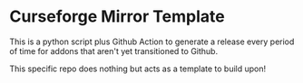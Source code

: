 # Curseforge Mirror Template

This is a python script plus Github Action to generate a release every period of time for addons that aren't yet transitioned to Github.

This specific repo does nothing but acts as a template to build upon!

<!---
# Addon Mirror

This is a mirror of Author's Addon 

- [Curseforge URL](https://www.curseforge.com/wow/addons/Addon)

----

To open a ticket related to this repository, please do so on [this repository](https://github.com/curseforge-mirror/.github)
---!>

